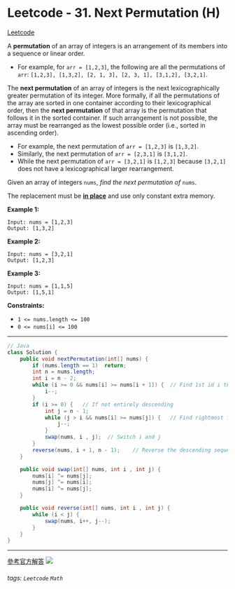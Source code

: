 # Leetcode - 31. Next Permutation (H)

[Leetcode](https://leetcode.com/problems/next-permutation/description/)

A **permutation** of an array of integers is an arrangement of its members into a sequence or linear order.

-   For example, for `arr = [1,2,3]`, the following are all the permutations of `arr`: `[1,2,3], [1,3,2], [2, 1, 3], [2, 3, 1], [3,1,2], [3,2,1]`.

The **next permutation** of an array of integers is the next lexicographically greater permutation of its integer. More formally, if all the permutations of the array are sorted in one container according to their lexicographical order, then the **next permutation** of that array is the permutation that follows it in the sorted container. If such arrangement is not possible, the array must be rearranged as the lowest possible order (i.e., sorted in ascending order).

-   For example, the next permutation of `arr = [1,2,3]` is `[1,3,2]`.
-   Similarly, the next permutation of `arr = [2,3,1]` is `[3,1,2]`.
-   While the next permutation of `arr = [3,2,1]` is `[1,2,3]` because `[3,2,1]` does not have a lexicographical larger rearrangement.

Given an array of integers `nums`, _find the next permutation of_ `nums`.

The replacement must be **[in place](http://en.wikipedia.org/wiki/In-place_algorithm)** and use only constant extra memory.

**Example 1:**
```
Input: nums = [1,2,3]
Output: [1,3,2]
```
**Example 2:**
```
Input: nums = [3,2,1]
Output: [1,2,3]
```
**Example 3:**
```
Input: nums = [1,1,5]
Output: [1,5,1]
```
**Constraints:**

-   `1 <= nums.length <= 100`
-   `0 <= nums[i] <= 100`

---
```java
// Java
class Solution {
    public void nextPermutation(int[] nums) {
        if (nums.length == 1)  return;
        int n = nums.length;
        int i = n - 2;
        while (i >= 0 && nums[i] >= nums[i + 1]) {  // Find 1st id i that breaks descending order
            i--;
        }
        if (i >= 0) {   // If not entirely descending
            int j = n - 1;
            while (j > i && nums[i] >= nums[j]) {   // Find rightmost first larger id j
                j--;
            }
            swap(nums, i , j);  // Switch i and j
        }
        reverse(nums, i + 1, n - 1);    // Reverse the descending sequence
    }

    public void swap(int[] nums, int i , int j) {
        nums[i] ^= nums[j];
        nums[j] ^= nums[i];
        nums[i] ^= nums[j];
    }

    public void reverse(int[] nums, int i , int j) {
        while (i < j) {
            swap(nums, i++, j--);
        }
    }
}
```

---
[參考官方解答](https://leetcode.com/problems/next-permutation/solutions/127524/next-permutation/?orderBy=most_votes)
![](https://leetcode.com/media/original_images/31_Next_Permutation.gif)



###### tags: `Leetcode` `Math`
